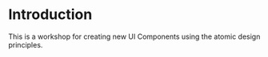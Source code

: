 # Introduction

This is a workshop for creating new UI Components using the atomic design principles.
